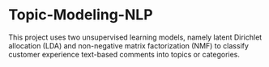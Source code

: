 # Topic-Modeling-NLP
This project uses two unsupervised learning models, namely latent Dirichlet allocation (LDA) and non-negative matrix factorization (NMF) to classify customer experience text-based comments into topics or categories.
